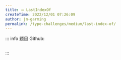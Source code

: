 ```yaml
---
title: ➖ LastIndexOf
createTime: 2022/12/01 07:26:09
author: jm-garming
permalink: /type-challenges/medium/last-index-of/
---
```


::: info 题目
Github: []()

```ts

```

:::
